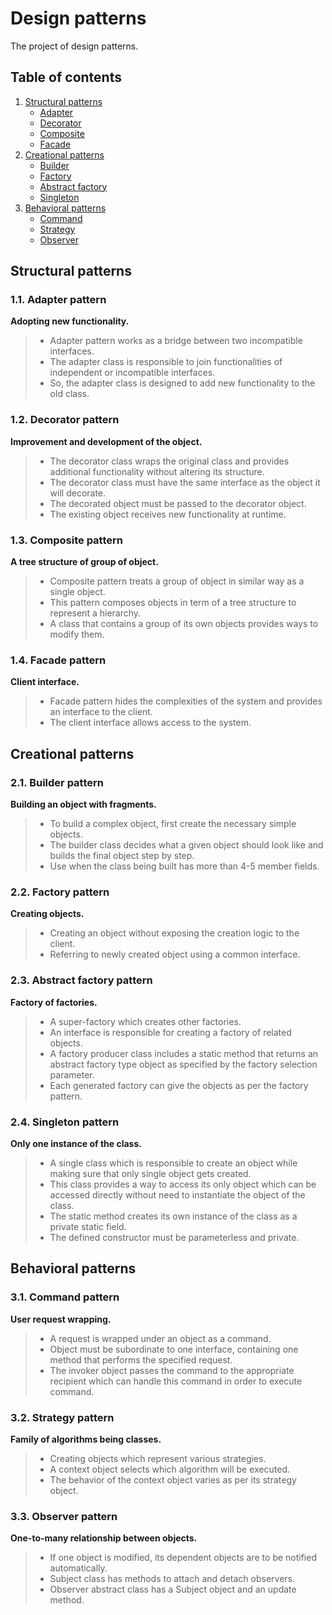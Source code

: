 # Design patterns
The project of design patterns.

## Table of contents
1. [Structural patterns](#structural-patterns)
    * [Adapter](#11-adapter-pattern)
    * [Decorator](#12-decorator-pattern)
    * [Composite](#13-composite-pattern)
    * [Facade](#14-facade-pattern)
2. [Creational patterns](#creational-patterns)
    * [Builder](#21-builder-pattern)
    * [Factory](#22-factory-pattern)
    * [Abstract factory](#23-abstract-factory-pattern)
    * [Singleton](#24-singleton-pattern)
3.  [Behavioral patterns](#behavioral-patterns)
    * [Command](#31-command-pattern)
    * [Strategy](#32-strategy-pattern)
    * [Observer](#33-observer-pattern)

## Structural patterns 
### 1.1. Adapter pattern
__Adopting new functionality.__
> * Adapter pattern works as a bridge between two incompatible interfaces.
> * The adapter class is responsible to join functionalities of independent or incompatible interfaces.
> * So, the adapter class is designed to add new functionality to the old class.

### 1.2. Decorator pattern
__Improvement and development of the object.__
> * The decorator class wraps the original class and provides additional functionality without altering its structure.
> * The decorator class must have the same interface as the object it will decorate.
> * The decorated object must be passed to the decorator object.
> * The existing object receives new functionality at runtime. 

### 1.3. Composite pattern
__A tree structure of group of object.__
> * Composite pattern treats a group of object in similar way as a single object.
> * This pattern composes objects in term of a tree structure to represent a hierarchy.
> * A class that contains a group of its own objects provides ways to modify them.

### 1.4. Facade pattern
__Client interface.__
> * Facade pattern hides the complexities of the system and provides an interface to the client.
> * The client interface allows access to the system.

## Creational patterns
### 2.1. Builder pattern
__Building an object with fragments.__
> * To build a complex object, first create the necessary simple objects.
> * The builder class decides what a given object should look like and builds the final object step by step.
> * Use when the class being built has more than 4-5 member fields.

### 2.2. Factory pattern
__Creating objects.__
> * Creating an object without exposing the creation logic to the client.
> * Referring to newly created object using a common interface.

### 2.3. Abstract factory pattern
__Factory of factories.__
> * A super-factory which creates other factories.
> * An interface is responsible for creating a factory of related objects.
> * A factory producer class includes a static method that returns an abstract factory type object as specified by the factory selection parameter.
> * Each generated factory can give the objects as per the factory pattern.

### 2.4. Singleton pattern
__Only one instance of the class.__
> * A single class which is responsible to create an object while making sure that only single object gets created.
> * This class provides a way to access its only object which can be accessed directly without need to instantiate the object of the class.
> * The static method creates its own instance of the class as a private static field.
> * The defined constructor must be parameterless and private.

## Behavioral patterns
### 3.1. Command pattern
__User request wrapping.__
> * A request is wrapped under an object as a command.
> * Object must be subordinate to one interface, containing one method that performs the specified request.
> * The invoker object passes the command to the appropriate recipient which can handle this command in order to execute command.

### 3.2. Strategy pattern
__Family of algorithms being classes.__
> * Creating objects which represent various strategies.
> * A context object selects which algorithm will be executed.
> * The behavior of the context object varies as per its strategy object.

### 3.3. Observer pattern
__One-to-many relationship between objects.__
> * If one object is modified, its dependent objects are to be notified automatically.
> * Subject class has methods to attach and detach observers.
> * Observer abstract class has a Subject object and an update method. 